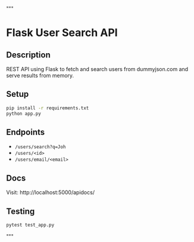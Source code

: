 """
# Flask User Search API

## Description
REST API using Flask to fetch and search users from dummyjson.com and serve results from memory.

## Setup
```bash
pip install -r requirements.txt
python app.py
```

## Endpoints
- `/users/search?q=Joh`
- `/users/<id>`
- `/users/email/<email>`

## Docs
Visit: http://localhost:5000/apidocs/

## Testing
```bash
pytest test_app.py
```
"""